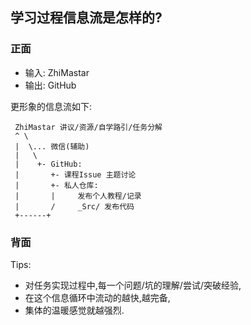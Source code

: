 ## 学习过程信息流是怎样的?

### 正面
  
- 输入: ZhiMastar
- 输出: GitHub    

更形象的信息流如下:


	 ZhiMastar 讲议/资源/自学路引/任务分解
	 ^ \
	 |  \... 微信(辅助)
	 |   \
	 |    +- GitHub: 
	 |       +- 课程Issue 主题讨论
	 |       +- 私人仓库:
	 |       |     发布个人教程/记录
	 |       /     _Src/ 发布代码
	 +------+

### 背面

Tips:

- 对任务实现过程中,每一个问题/坑的理解/尝试/突破经验,
- 在这个信息循环中流动的越快,越完备,
- 集体的温暖感觉就越强烈.
